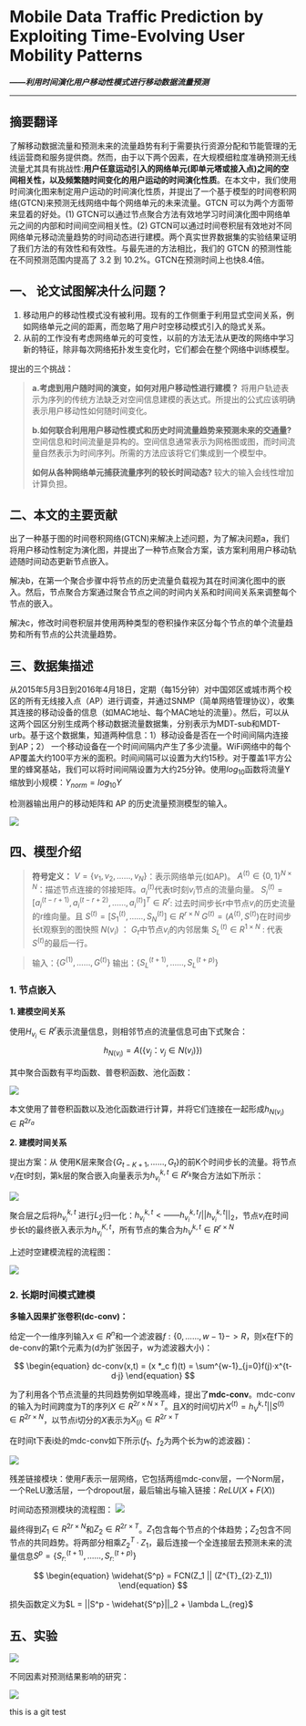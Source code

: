 # Mobile Data Traffic Prediction by Exploiting Time-Evolving User Mobility Patterns
***——利用时间演化用户移动性模式进行移动数据流量预测***

---------

## 摘要翻译

了解移动数据流量和预测未来的流量趋势有利于需要执行资源分配和节能管理的无线运营商和服务提供商。然而，由于以下两个因素，在大规模细粒度准确预测无线流量尤其具有挑战性:**用户任意运动引入的网络单元(即单元塔或接入点)之间的空间相关性，以及频繁随时间变化的用户运动的时间演化性质**。在本文中，我们使用时间演化图来制定用户运动的时间演化性质，并提出了一个基于模型的时间卷积网络(GTCN)来预测无线网络中每个网络单元的未来流量。GTCN 可以为两个方面带来显着的好处。(1) GTCN可以通过节点聚合方法有效地学习时间演化图中网络单元之间的内部和时间间空间相关性。(2) GTCN可以通过时间卷积层有效地对不同网络单元移动流量趋势的时间动态进行建模。两个真实世界数据集的实验结果证明了我们方法的有效性和有效性。与最先进的方法相比，我们的 GTCN 的预测性能在不同预测范围内提高了 3.2 到 10.2%。GTCN在预测时间上也快8.4倍。

## 一、 论文试图解决什么问题？

1. 移动用户的移动性模式没有被利用。现有的工作侧重于利用显式空间关系，例如网络单元之间的距离，而忽略了用户时空移动模式引入的隐式关系。
2. 从前的工作没有考虑网络单元的可变性，以前的方法无法从更改的网络中学习新的特征，除非每次网络拓扑发生变化时，它们都会在整个网络中训练模型。

提出的三个挑战：

> **a.考虑到用户随时间的演变，如何对用户移动性进行建模？** 将用户轨迹表示为序列的传统方法缺乏对空间信息建模的表达式。所提出的公式应该明确表示用户移动性如何随时间变化。
>
> **b.如何联合利用用户移动性模式和历史时间流量趋势来预测未来的交通量?** 空间信息和时间流量是异构的。空间信息通常表示为网格图或图，而时间流量自然表示为时间序列。所需的方法应该将它们集成到一个模型中。
>
>  **如何从各种网络单元捕获流量序列的较长时间动态?** 较大的输入会线性增加计算负担。

## 二、本文的主要贡献

出了一种基于图的时间卷积网络(GTCN)来解决上述问题，为了解决问题a，我们将用户移动性制定为演化图，并提出了一种节点聚合方案，该方案利用用户移动轨迹随时间动态更新节点嵌入。

解决b，在第一个聚合步骤中将节点的历史流量负载视为其在时间演化图中的嵌入。然后，节点聚合方案通过聚合节点之间的时间内关系和时间间关系来调整每个节点的嵌入。

解决c，修改时间卷积层并使用两种类型的卷积操作来区分每个节点的单个流量趋势和所有节点的公共流量趋势。

## 三、数据集描述

从2015年5月3日到2016年4月18日，定期（每15分钟）对中国郊区或城市两个校区的所有无线接入点（AP）进行调查，并通过SNMP（简单网络管理协议），收集其连接的移动设备的信息（如MAC地址、每个MAC地址的流量）。然后，可以从这两个园区分别生成两个移动数据流量数据集，分别表示为MDT-sub和MDT-urb。基于这个数据集，知道两种信息：1）移动设备是否在一个时间间隔内连接到AP；2） 一个移动设备在一个时间间隔内产生了多少流量。WiFi网络中的每个AP覆盖大约100平方米的面积。时间间隔可以设置为大约15秒。对于覆盖1平方公里的蜂窝基站，我们可以将时间间隔设置为大约25分钟。使用$log_{10}$函数将流量Y缩放到小规模：$Y_{norm} = log_{10}Y$

检测器输出用户的移动矩阵和 AP 的历史流量预测模型的输入。

![](image/20230818102313.png)

## 四、模型介绍

> **符号定义：** 
> $V = \{v_1,v_2,……,v_N\}$：表示网络单元(如AP)。
> $A^{(t)} \in \{0,1\}^{N\times N}$：描述节点连接的邻接矩阵。$a^{(t)}_i$代表t时刻$v_i$节点的流量向量。
> $S^{(t)}_i = [a^{(t-r+1)}_i,a^{(t-r+2)}_i,……,a^{(t)}_i]^T \in R^r$: 过去时间步长r中节点$v_i$的历史流量的r维向量。且 $S^{(t)} = [S^{(t)}_1,……,S^{(t)}_N] \in R^{r \times N}$
> $G^{(t)} = (A^{(t)},S^{(t)})$在时间步长t观察到的图快照
> $N(v_i)$ ： $G_t$中节点$v_i$的内邻居集
> $S^{(t)}_L \in R^{1 \times N}$ : 代表 $S^{(t)}$的最后一行。

> 输入：$\{G^{(1)},……,G^{(t)}\}$
> 输出：$\{S^{(t+1)}_L,……,S^{(t+p)}_L\}$

### 1. 节点嵌入

**1. 建模空间关系**

使用$H_{v_i} \in R^r$表示流量信息，则相邻节点的流量信息可由下式聚合：
$$
    \begin{equation}
        h_{N(v_i)} = A(\{v_j ： v_j \in N(v_i)\})
    \end{equation}
$$

其中聚合函数有平均函数、普卷积函数、池化函数：

![](image/20230818200850.png)

本文使用了普卷积函数以及池化函数进行计算，并将它们连接在一起形成$h_{N(v_i)} \in R^{2r_a}$

**2. 建模时间关系**

提出方案：从  使用K层来聚合$\{G_{t-K+1},……,G_t\}$的前K个时间步长的流量。将节点$v_i$在t时刻，第k层的聚合嵌入向量表示为$h^{k,t}_{v_i} \in R^{r_k}$聚合方法如下所示：

![](image/20230818205727.png)

聚合层之后将$h^{k,t}_{v_i}$ 进行$L_2$归一化：$h^{k,t}_{v_i} <—— h^{k,t}_{v_i} / ||h^{k,t}_{v_i}||_2$，节点$v_i$在时间步长t的最终嵌入表示为$h^{K,t}_{v_i}$，所有节点的集合为$h^{k,t}_{V} \in R^{r \times N}$

上述时空建模流程的流程图：

![](image/20230818223604.png)

### 2. 长期时间模式建模

**多输入因果扩张卷积(dc-conv)：**

给定一个一维序列输入$x \in R^n$和一个滤波器$f:\{0,……,w-1\} ->R$，则x在f下的de-conv的第t个元素为(d为扩张因子，w为滤波器大小)：

$$
    \begin{equation}
        dc-conv(x,t) = (x *_c f)(t) = \sum^{w-1}_{j=0}f(j)·x^{t-d·j}
    \end{equation}
$$


为了利用各个节点流量的共同趋势例如早晚高峰，提出了**mdc-conv**。mdc-conv的输入为时间跨度为T的序列$X \in R^{2r \times N \times T}$。且$X$的时间切片$X^{(t)} = h^{k,t}_V || S^{(t)} \in R^{2r \times N}$，以节点i切分的$X$表示为$X_{(i)} \in R^{2r \times T}$

在时间t下表i处的mdc-conv如下所示($f_1、f_2$为两个长为w的滤波器)：

![](image/20230819204605.png)

残差链接模块：使用$F$表示一层网络，它包括两组mdc-conv层，一个Norm层，一个ReLU激活层，一个dropout层，最后输出与输入链接：$ReLU(X+F(X))$

时间动态预测模块的流程图：
![](image/20230819211540.png)

最终得到$Z_1 \in R^{2r \times N}$和$Z_2 \in R^{2r \times T}$。$Z_1$包含每个节点的个体趋势；$Z_2$包含不同节点的共同趋势。将两部分相乘$Z^{T}_{2}·Z_1$，最后连接一个全连接层去预测未来的流量信息$S^p=\{S^{(t+1)}_{r:},……,S^{(t+p)}_{r:}\}$

$$
    \begin{equation}
        \widehat{S^p} = FCN(Z_1 || (Z^{T}_{2}·Z_1))
    \end{equation}
$$

损失函数定义为$L = ||S^p - \widehat{S^p}||_2 + \lambda L_{reg}$

## 五、实验

![](image/20230819213822.png)

不同因素对预测结果影响的研究：

![](image/20230819220421.png)

this is a git test




